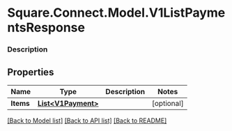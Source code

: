 # Square.Connect.Model.V1ListPaymentsResponse

### Description



## Properties

Name | Type | Description | Notes
------------ | ------------- | ------------- | -------------
**Items** | [**List&lt;V1Payment&gt;**](V1Payment.md) |  | [optional] 



[[Back to Model list]](../README.md#documentation-for-models) [[Back to API list]](../README.md#documentation-for-api-endpoints) [[Back to README]](../README.md)

